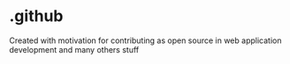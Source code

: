# .github
Created with motivation for contributing as open source in web application development and many others stuff
